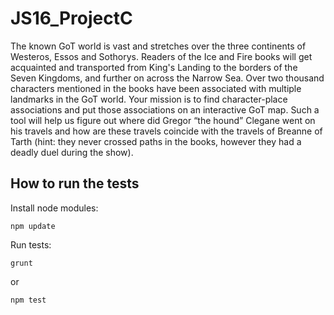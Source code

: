 # JS16_ProjectC
The known GoT world is vast and stretches over the three continents of Westeros, Essos and Sothorys. Readers of the Ice and Fire books will get acquainted and transported from King's Landing to the borders of the Seven Kingdoms, and further on across the Narrow Sea. Over two thousand characters mentioned in the books have been associated with multiple landmarks in the GoT world. Your mission is to find character-place associations and put those associations on an interactive GoT map. Such a tool will help us figure out where did Gregor “the hound” Clegane went on his travels and how are these travels coincide with the travels of Breanne of Tarth (hint: they never crossed paths in the books, however they had a deadly duel during the show).

## How to run the tests
Install node modules:
```
npm update
```
Run tests:
```
grunt
```
or
```
npm test
```
